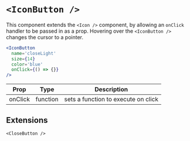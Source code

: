# `<IconButton />`

This component extends the `<Icon />` component, by allowing an `onClick` handler to be passed in as a prop. Hovering over the `<IconButton />` changes the cursor to a pointer.

```jsx
<IconButton
  name='closeLight'
  size={14}
  color='blue'
  onClick={() => {}}
/>
```

Prop | Type | Description
---|---|---
onClick | function | sets a function to execute on click

## Extensions

`<CloseButton />`
